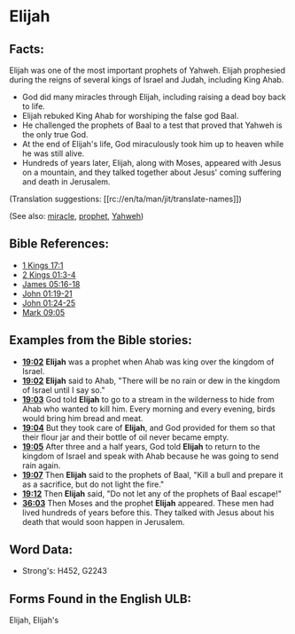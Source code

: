 # Elijah

## Facts:

Elijah was one of the most important prophets of Yahweh. Elijah prophesied during the reigns of several kings of Israel and Judah, including King Ahab.

* God did many miracles through Elijah, including raising a dead boy back to life.
* Elijah rebuked King Ahab for worshiping the false god Baal.
* He challenged the prophets of Baal to a test that proved that Yahweh is the only true God.
* At the end of Elijah's life, God miraculously took him up to heaven while he was still alive.
* Hundreds of years later, Elijah, along with Moses, appeared with Jesus on a mountain, and they talked together about Jesus' coming suffering and death in Jerusalem.

(Translation suggestions: [[rc://en/ta/man/jit/translate-names]])

(See also: [miracle](../kt/miracle.md), [prophet](../kt/prophet.md), [Yahweh](../kt/yahweh.md))

## Bible References:

* [1 Kings 17:1](rc://en/tn/help/1ki/17/01)
* [2 Kings 01:3-4](rc://en/tn/help/2ki/01/03)
* [James 05:16-18](rc://en/tn/help/jas/05/16)
* [John 01:19-21](rc://en/tn/help/jhn/01/19)
* [John 01:24-25](rc://en/tn/help/jhn/01/24)
* [Mark 09:05](rc://en/tn/help/mrk/09/05)

## Examples from the Bible stories:

* __[19:02](rc://en/tn/help/obs/19/02)__ __Elijah__ was a prophet when Ahab was king over the kingdom of Israel.
* __[19:02](rc://en/tn/help/obs/19/02)__ __Elijah__ said to Ahab, "There will be no rain or dew in the kingdom of Israel until I say so."
* __[19:03](rc://en/tn/help/obs/19/03)__ God told __Elijah__ to go to a stream in the wilderness to hide from Ahab who wanted to kill him. Every morning and every evening, birds would bring him bread and meat.
* __[19:04](rc://en/tn/help/obs/19/04)__ But they took care of __Elijah__, and God provided for them so that their flour jar and their bottle of oil never became empty.
* __[19:05](rc://en/tn/help/obs/19/05)__ After three and a half years, God told __Elijah__ to return to the kingdom of Israel and speak with Ahab because he was going to send rain again.
* __[19:07](rc://en/tn/help/obs/19/07)__ Then __Elijah__ said to the prophets of Baal, "Kill a bull and prepare it as a sacrifice, but do not light the fire."
* __[19:12](rc://en/tn/help/obs/19/12)__ Then __Elijah__ said, "Do not let any of the prophets of Baal escape!"
* __[36:03](rc://en/tn/help/obs/36/03)__ Then Moses and the prophet __Elijah__ appeared. These men had lived hundreds of years before this. They talked with Jesus about his death that would soon happen in Jerusalem.

## Word Data:

* Strong's: H452, G2243

## Forms Found in the English ULB:

Elijah, Elijah's


